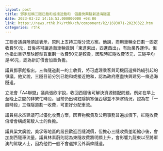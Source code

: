 ```yaml
---
layout: post
title: 鄧家彪稱三隧已飽和或接近飽和　倡盡快興建新過海隧道
date: 2023-03-22 14:16:53.000000000 +08:00
link: https://news.rthk.hk/rthk/ch/component/k2/1693071-20230322.htm
categories: rthk
---
```


工聯會議員陸頌雄表示，原則上支持三隧分流方案。他說，商用車輛全日劃一固定收費50元，日後將可讓過海車輛做到「東進東出，西進西出」，有助業界運作。但他指出業界反映輕型貨車劃一收費50元是較貴，因現時紅隧收費15元，三隧平均是46元，認為新訂價會加重負擔。

議員鄧家彪指出，三條隧道劃一的士收費，將可處理乘客與司機因選擇路綫引起的爭議。他又說，三隧目前分別已飽和或接近飽和，認為政府應盡快興建另一條過海隧道。

立法會「A4聯盟」議員張欣宇說，收回西隧後可解決資源錯配問題，例如在早上至晚上之間的非繁忙時段，目前仍出現紅隧擠塞但西隧並不擠塞情況，認為在「一般時段」三條隧道劃一收費，可更好分配車流。

議員楊永杰建議可以優化收費方案，因百物騰貴及公用事務普遍加價下，紅隧收費倍增會構成駕駛人士的負擔。

議員梁文廣說，美孚等地區的居民歡迎西隧減價，但擔心三隧收費差距縮小後，會加劇西隧車流量。議員林素蔚則認為東隧收費將明顯上升，會影響九龍東以至將軍澳的駕駛人士，因為他們一般不會選擇另外兩條隧道。
